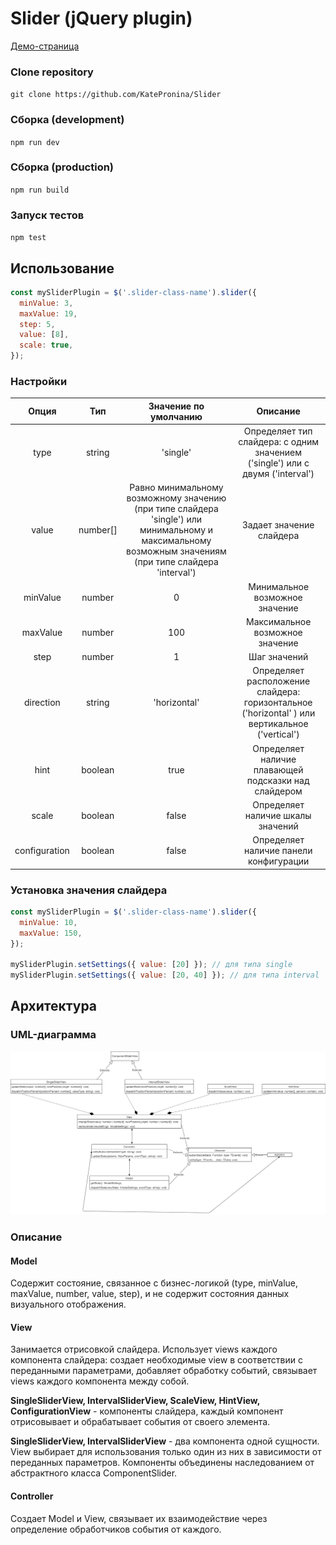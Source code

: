 # Slider (jQuery plugin)

[Демо-страница](https://katepronina.github.io/Slider/dist)

### Clone repository
`git clone https://github.com/KatePronina/Slider`

### Сборка (development)
`npm run dev`

### Сборка (production)
`npm run build`

### Запуск тестов
`npm test`

## Использование
```javascript
const mySliderPlugin = $('.slider-class-name').slider({
  minValue: 3,
  maxValue: 19,
  step: 5,
  value: [8],
  scale: true,
});
```

### Настройки
| Опция  | Тип  | Значение по умолчанию | Описание |
| :------------: |:---------------:| :---------:|:--:|
| type     | string | 'single' |  Определяет тип слайдера: с одним значением ('single') или с двумя ('interval') |
| value     | number[] | Равно минимальному возможному значению (при типе слайдера 'single') или минимальному и максимальному возможным значениям (при типе слайдера 'interval') |  Задает значение слайдера
| minValue | number | 0 | Минимальное возможное значение |
| maxValue | number | 100 | Максимальное возможное значение |
| step | number | 1 | Шаг значений |
| direction | string | 'horizontal' | Определяет расположение слайдера: горизонтальное ('horizontal' ) или вертикальное ('vertical') |
| hint | boolean | true | Определяет наличие плавающей подсказки над слайдером |
| scale | boolean | false | Определяет наличие шкалы значений
| configuration | boolean | false | Определяет наличие панели конфигурации

### Установка значения слайдера

```javascript
const mySliderPlugin = $('.slider-class-name').slider({
  minValue: 10,
  maxValue: 150,
});

mySliderPlugin.setSettings({ value: [20] }); // для типа single
mySliderPlugin.setSettings({ value: [20, 40] }); // для типа interval
```

## Архитектура
### UML-диаграмма
![UML](https://github.com/KatePronina/Slider/raw/master/schemes/uml.png)

### Описание
#### Model
Содержит состояние, связанное с бизнес-логикой (type, minValue, maxValue, number, value, step), и не содержит состояния данных визуального отображения.
#### View
Занимается отрисовкой слайдера. Использует views каждого компонента слайдера: создает необходимые view в соответствии с переданными параметрами, добавляет обработку событий, связывает views каждого компонента между собой.

**SingleSliderView, IntervalSliderView, ScaleView, HintView, ConfigurationView** - компоненты слайдера, каждый компонент отрисовывает и обрабатывает события от своего элемента.

**SingleSliderView, IntervalSliderView** - два компонента одной сущности. View выбирает для использования только один из них в зависимости от переданных параметров. Компоненты объединены наследованием от абстрактного класса ComponentSlider.

#### Controller
Создает Model и View, связывает их взаимодействие через определение обработчиков события от каждого.
